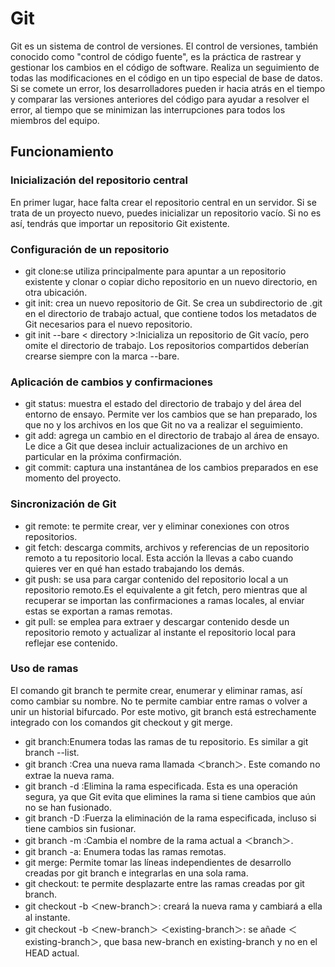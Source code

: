 <h1>Git</h1> 

Git es un sistema de control de versiones. El control de versiones, también conocido como "control de código fuente", es la práctica de rastrear y gestionar los cambios en el código de software.
Realiza un seguimiento de todas las modificaciones en el código en un tipo especial de base de datos. Si se comete un error, los desarrolladores pueden ir hacia atrás en el tiempo y comparar las versiones anteriores del código para ayudar a resolver el error, al tiempo que se minimizan las interrupciones para todos los miembros del equipo.

<h2>Funcionamiento</h2>
<h3>Inicialización del repositorio central</h3>
En primer lugar, hace falta crear el repositorio central en un servidor. Si se trata de un proyecto nuevo, puedes inicializar un repositorio vacío. Si no es así, tendrás que importar un repositorio Git existente.

<h3>Configuración de un repositorio</h3>
<ul>
<li>git clone:se utiliza principalmente para apuntar a un repositorio existente y clonar o copiar dicho repositorio en un nuevo directorio, en otra ubicación.</li>
<li> git init: crea un nuevo repositorio de Git. Se crea un subdirectorio de .git en el directorio de trabajo actual, que contiene todos los metadatos de Git necesarios para el nuevo repositorio.</li>
<li>git init --bare < directory >:Inicializa un repositorio de Git vacío, pero omite el directorio de trabajo. Los repositorios compartidos deberían crearse siempre con la marca --bare.</li>
</ul>

<h3>Aplicación de cambios y confirmaciones</h3> 
<ul>
<li> git status: muestra el estado del directorio de trabajo y del área del entorno de ensayo. Permite ver los cambios que se han preparado, los que no y los archivos en los que Git no va a realizar el seguimiento.</li>
<li> git add: agrega un cambio en el directorio de trabajo al área de ensayo. Le dice a Git que desea incluir actualizaciones de un archivo en particular en la próxima confirmación.</li>
<li> git commit: captura una instantánea de los cambios preparados en ese momento del proyecto.</li>
</ul>

<h3>Sincronización de Git</h3> 
<ul>
<li> git remote: te permite crear, ver y eliminar conexiones con otros repositorios. </li>
<li> git fetch: descarga commits, archivos y referencias de un repositorio remoto a tu repositorio local. Esta acción la llevas a cabo cuando quieres ver en qué han estado trabajando los demás.</li>
<li>git push: se usa para cargar contenido del repositorio local a un repositorio remoto.Es el equivalente a git fetch, pero mientras que al recuperar se importan las confirmaciones a ramas locales, al enviar estas se exportan a ramas remotas.</li>
<li>git pull: se emplea para extraer y descargar contenido desde un repositorio remoto y actualizar al instante el repositorio local para reflejar ese contenido.</li>
</ul>

<h3>Uso de ramas</h3> 

El comando git branch te permite crear, enumerar y eliminar ramas, así como cambiar su nombre. No te permite cambiar entre ramas o volver a unir un historial bifurcado. Por este motivo, git branch está estrechamente integrado con los comandos git checkout y git merge.
<ul>
<li>git branch:Enumera todas las ramas de tu repositorio. Es similar a git branch --list.</li>
<li>git branch <branch>:Crea una nueva rama llamada ＜branch＞. Este comando no extrae la nueva rama.</li>
<li> git branch -d <branch>:Elimina la rama especificada. Esta es una operación segura, ya que Git evita que elimines la rama si tiene cambios que aún no se han fusionado.</li>
<li> git branch -D <branch>:Fuerza la eliminación de la rama especificada, incluso si tiene cambios sin fusionar.</li>
<li> git branch -m <branch>:Cambia el nombre de la rama actual a ＜branch＞.</li>
<li> git branch -a: Enumera todas las ramas remotas.</li>
<li> git merge: Permite tomar las líneas independientes de desarrollo creadas por git branch e integrarlas en una sola rama.</li>
<li>git checkout: te permite desplazarte entre las ramas creadas por git branch.</li>
<li> git checkout -b ＜new-branch＞: creará la nueva rama y cambiará a ella al instante.</li>
<li> git checkout -b ＜new-branch＞ ＜existing-branch＞: se añade ＜existing-branch＞, que basa new-branch en existing-branch y no en el HEAD actual.</li>
</ul>